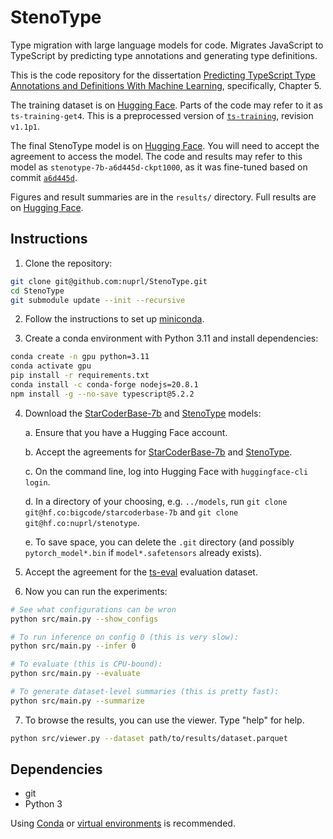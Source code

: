 # StenoType

Type migration with large language models for code. Migrates JavaScript to
TypeScript by predicting type annotations and generating type definitions.

This is the code repository for the dissertation [Predicting TypeScript Type
Annotations and Definitions With Machine
Learning](https://www.proquest.com/dissertations-theses/predicting-typescript-type-annotations/docview/3039686939/se-2),
specifically, Chapter 5.

The training dataset is on [Hugging Face](https://huggingface.co/datasets/nuprl/stenotype-training).
Parts of the code may refer to it as `ts-training-get4`. This is a preprocessed version of
[`ts-training`](https://huggingface.co/datasets/nuprl/ts-training), revision `v1.1p1`.

The final StenoType model is on [Hugging Face](https://huggingface.co/nuprl/stenotype).
You will need to accept the agreement to access the model. The code and results
may refer to this model as `stenotype-7b-a6d445d-ckpt1000`, as it was fine-tuned
based on commit [`a6d445d`](https://github.com/nuprl/StenoType/commit/a6d445d).

Figures and result summaries are in the `results/` directory. Full results are
on [Hugging Face](https://huggingface.co/datasets/nuprl/stenotype-results).

## Instructions

1. Clone the repository:

```bash
git clone git@github.com:nuprl/StenoType.git
cd StenoType
git submodule update --init --recursive
```

2. Follow the instructions to set up
   [miniconda](https://docs.conda.io/en/latest/miniconda.html).

3. Create a conda environment with Python 3.11 and install dependencies:

```bash
conda create -n gpu python=3.11
conda activate gpu
pip install -r requirements.txt
conda install -c conda-forge nodejs=20.8.1
npm install -g --no-save typescript@5.2.2
```

4. Download the
   [StarCoderBase-7b](https://huggingface.co/bigcode/starcoderbase-7b)
   and
   [StenoType](https://huggingface.co/nuprl/stenotype)
   models:

   a. Ensure that you have a Hugging Face account.

   b. Accept the agreements for
      [StarCoderBase-7b](https://huggingface.co/bigcode/starcoderbase-7b) and
      [StenoType](https://huggingface.co/nuprl/stenotype).

   c. On the command line, log into Hugging Face with `huggingface-cli login`.

   d. In a directory of your choosing, e.g. `../models`,
      run `git clone git@hf.co:bigcode/starcoderbase-7b` and
      `git clone git@hf.co:nuprl/stenotype`.

   e. To save space, you can delete the `.git` directory (and possibly
      `pytorch_model*.bin` if `model*.safetensors` already exists).

5. Accept the agreement for the
   [ts-eval](https://huggingface.co/datasets/nuprl/ts-eval) evaluation dataset.

6. Now you can run the experiments:

```bash
# See what configurations can be wron
python src/main.py --show_configs

# To run inference on config 0 (this is very slow):
python src/main.py --infer 0

# To evaluate (this is CPU-bound):
python src/main.py --evaluate

# To generate dataset-level summaries (this is pretty fast):
python src/main.py --summarize
```

7. To browse the results, you can use the viewer. Type "help" for help.

```bash
python src/viewer.py --dataset path/to/results/dataset.parquet
```

## Dependencies

  * git
  * Python 3

Using [Conda](https://docs.conda.io/en/latest/) or [virtual
environments](https://docs.python.org/3/library/venv.html) is recommended.
